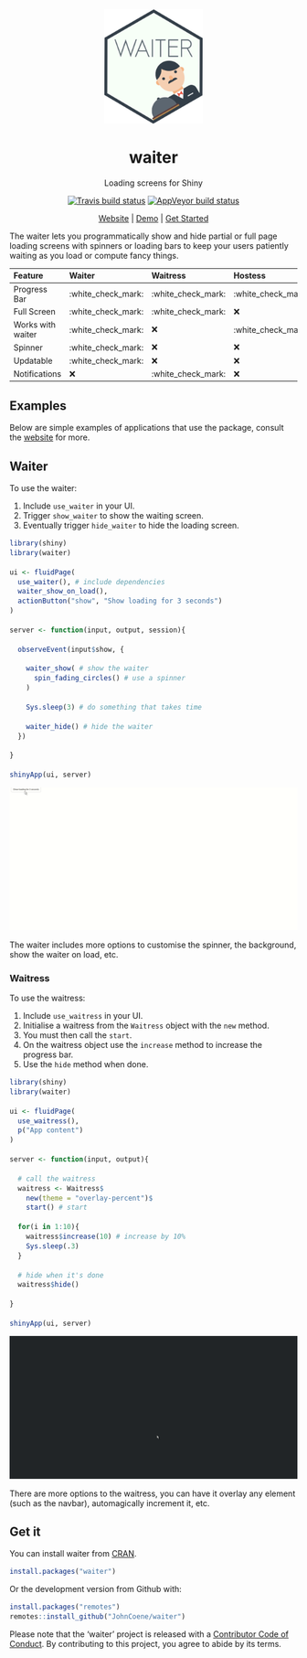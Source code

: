 
<!-- README.md is generated from README.Rmd. Please edit that file -->

<div align="center">

<img src="./man/figures/logo.png" height = "200px" />

# waiter

Loading screens for Shiny

<!-- badges: start -->

[![Travis build
status](https://travis-ci.org/JohnCoene/waiter.svg?branch=master)](https://travis-ci.org/JohnCoene/waiter)
[![AppVeyor build
status](https://ci.appveyor.com/api/projects/status/github/JohnCoene/waiter?branch=master&svg=true)](https://ci.appveyor.com/project/JohnCoene/waiter)
<!-- badges: end -->

[Website](https://waiter.john-coene.com) |
[Demo](https://shiny.john-coene.com/waiter/) | [Get
Started](https://waiter.john-coene.com/#/waiter)

</div>

The waiter lets you programmatically show and hide partial or full page
loading screens with spinners or loading bars to keep your users
patiently waiting as you load or compute fancy things.

| Feature           | Waiter               | Waitress             | Hostess              |
| :---------------- | :------------------- | :------------------- | :------------------- |
| Progress Bar      | :white\_check\_mark: | :white\_check\_mark: | :white\_check\_mark: |
| Full Screen       | :white\_check\_mark: | :white\_check\_mark: | :x:                  |
| Works with waiter | :white\_check\_mark: | :x:                  | :white\_check\_mark: |
| Spinner           | :white\_check\_mark: | :x:                  | :x:                  |
| Updatable         | :white\_check\_mark: | :x:                  | :x:                  |
| Notifications     | :x:                  | :white\_check\_mark: | :x:                  |

## Examples

Below are simple examples of applications that use the package, consult
the [website](https://waiter.john-coene.com) for more.

## Waiter

To use the waiter:

1.  Include `use_waiter` in your UI.
2.  Trigger `show_waiter` to show the waiting screen.
3.  Eventually trigger `hide_waiter` to hide the loading screen.

<!-- end list -->

``` r
library(shiny)
library(waiter)

ui <- fluidPage(
  use_waiter(), # include dependencies
  waiter_show_on_load(),
  actionButton("show", "Show loading for 3 seconds")
)

server <- function(input, output, session){

  observeEvent(input$show, {

    waiter_show( # show the waiter
      spin_fading_circles() # use a spinner
    )

    Sys.sleep(3) # do something that takes time
    
    waiter_hide() # hide the waiter
  })
  
}

shinyApp(ui, server)
```

![](man/figures//waiter-basic.gif)

The waiter includes more options to customise the spinner, the
background, show the waiter on load, etc.

### Waitress

To use the waitress:

1.  Include `use_waitress` in your UI.
2.  Initialise a waitress from the `Waitress` object with the `new`
    method.
3.  You must then call the `start`.
4.  On the waitress object use the `increase` method to increase the
    progress bar.
5.  Use the `hide` method when done.

<!-- end list -->

``` r
library(shiny)
library(waiter)

ui <- fluidPage(
  use_waitress(),
  p("App content")
)

server <- function(input, output){

  # call the waitress
  waitress <- Waitress$
    new(theme = "overlay-percent")$
    start() # start

  for(i in 1:10){
    waitress$increase(10) # increase by 10%
    Sys.sleep(.3)
  }

  # hide when it's done
  waitress$hide() 

}

shinyApp(ui, server)
```

![](man/figures//waitress-basic.gif)

There are more options to the waitress, you can have it overlay any
element (such as the navbar), automagically increment it, etc.

## Get it

You can install waiter from
[CRAN](https://CRAN.R-project.org/package=waiter).

``` r
install.packages("waiter")
```

Or the development version from Github with:

``` r
install.packages("remotes")
remotes::install_github("JohnCoene/waiter")
```

Please note that the ‘waiter’ project is released with a [Contributor
Code of Conduct](https://waiter.john-coene.com/#/coc). By contributing
to this project, you agree to abide by its terms.

